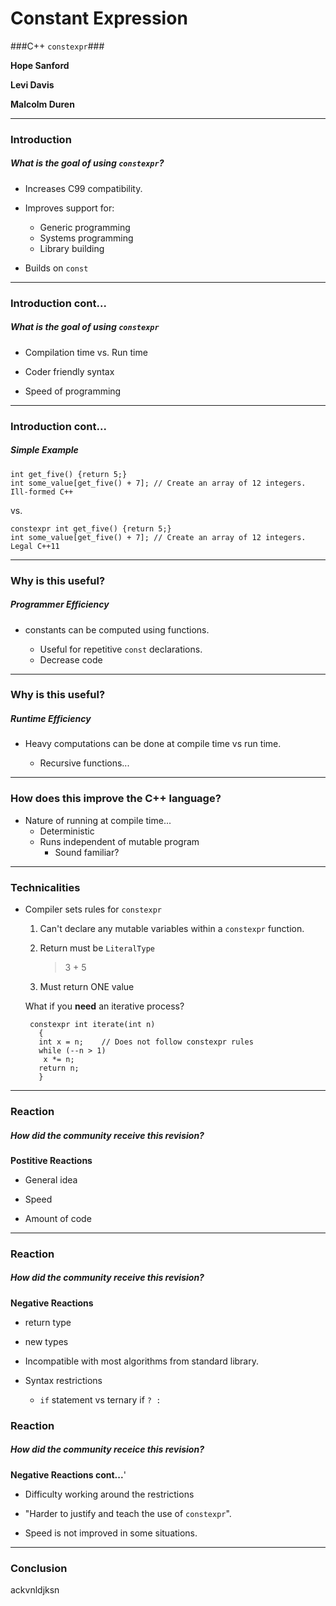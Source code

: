Constant Expression
=====================

###C++  `constexpr`###

**Hope Sanford**

**Levi Davis**

**Malcolm Duren**



---
### Introduction ###

##### What is the goal of using `constexpr`? #####


 - Increases C99 compatibility. 

 - Improves support for: 
 	
 	- Generic programming 
 	- Systems programming 
	- Library building

 - Builds on `const`

 ---

### Introduction cont...  ###

##### What is the goal of using `constexpr` #####

 - Compilation time vs. Run time

 - Coder friendly syntax

 - Speed of programming


---

### Introduction cont...  ###

##### Simple Example #####
	
	int get_five() {return 5;}
 	int some_value[get_five() + 7]; // Create an array of 12 integers. Ill-formed C++

vs.

	constexpr int get_five() {return 5;}
 	int some_value[get_five() + 7]; // Create an array of 12 integers. Legal C++11


---
### Why is this useful? ###

##### Programmer Efficiency #####

 - constants can be computed using functions.

	- Useful for repetitive `const` declarations.
	- Decrease code 






---
### Why is this useful? ###

##### Runtime Efficiency #####

 - Heavy computations can be done at compile time vs run time.
	
	- Recursive functions...

---
### How does this improve the C++ language? ###

 - Nature of running at compile time...
	- Deterministic
	- Runs independent of mutable program
		- Sound familiar?
	
---

### Technicalities ###

 - Compiler sets rules for `constexpr`
	
 	1. Can't declare any mutable variables within a `constexpr` function.
 	
	2. Return must be `LiteralType`
		
		> 3 + 5

		> 
			
	
	3. Must return ONE value
	

	What if you **need** an iterative process?
 		

		constexpr int iterate(int n) 
  	 	  {
     	  int x = n;    // Does not follow constexpr rules
     	  while (--n > 1)
	 	   x *= n;
          return n;
   	 	  }


---

### Reaction ###

##### How did the community receive this revision? #####
	 
	 
**Postitive Reactions**

 - General idea
 
 - Speed

 - Amount of code

---

### Reaction ###

##### How did the community receive this revision? #####

**Negative Reactions**

 - return type
 
 - new types

 - Incompatible with most algorithms from standard library.

 - Syntax restrictions
 	- `if` statement vs ternary if `? :`



### Reaction ###

##### How did the community receice this revision? #####

**Negative Reactions cont...**'


 - Difficulty working around the restrictions

 - "Harder to justify and teach the use of `constexpr`".

 - Speed is not improved in some situations.

---


### Conclusion ###
ackvnldjksn
##### 


